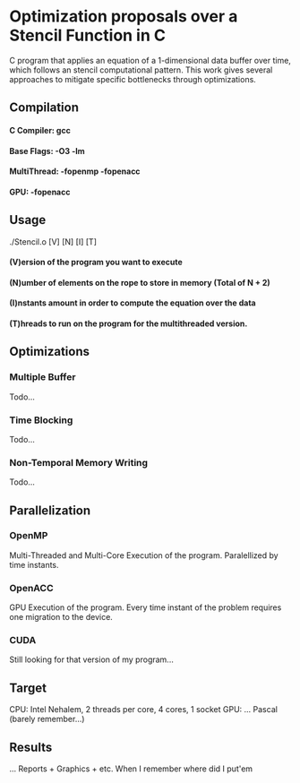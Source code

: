 # Optimization proposals over a Stencil Function in C
C program that applies an equation of a 1-dimensional data buffer over time, which follows an stencil computational pattern.
This work gives several approaches to mitigate specific bottlenecks through optimizations.

## Compilation
#### C Compiler: gcc
#### Base Flags: -O3 -lm
#### MultiThread: -fopenmp -fopenacc
#### GPU: -fopenacc

## Usage
./Stencil.o [V] [N] [I] [T]
#### (V)ersion of the program you want to execute
#### (N)umber of elements on the rope to store in memory (Total of N + 2)
#### (I)nstants amount in order to compute the equation over the data
#### (T)hreads to run on the program for the multithreaded version.

## Optimizations
### Multiple Buffer
Todo...
### Time Blocking
Todo...
### Non-Temporal Memory Writing  
Todo...

## Parallelization
### OpenMP
Multi-Threaded and Multi-Core Execution of the program. Paralellized by time instants.
### OpenACC
GPU Execution of the program. Every time instant of the problem requires one migration to the device.
### CUDA
Still looking for that version of my program...

## Target
CPU: Intel Nehalem, 2 threads per core, 4 cores, 1 socket 
GPU: ... Pascal (barely remember...)

## Results
... Reports + Graphics + etc. When I remember where did I put'em
